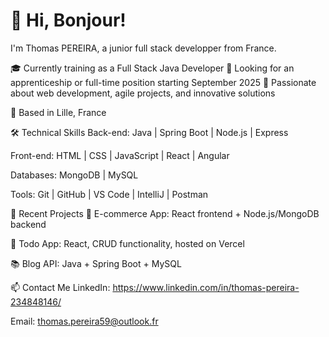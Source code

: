 # 👋 Hi, Bonjour!

I'm Thomas PEREIRA, a junior full stack developper from France.

🎓 Currently training as a Full Stack Java Developer
💼 Looking for an apprenticeship or full-time position starting September 2025
🚀 Passionate about web development, agile projects, and innovative solutions

📍 Based in Lille, France

🛠️ Technical Skills
Back-end: Java | Spring Boot | Node.js | Express

Front-end: HTML | CSS | JavaScript | React | Angular

Databases: MongoDB | MySQL

Tools: Git | GitHub | VS Code | IntelliJ | Postman

📌 Recent Projects
🛒 E-commerce App: React frontend + Node.js/MongoDB backend

🧾 Todo App: React, CRUD functionality, hosted on Vercel

📚 Blog API: Java + Spring Boot + MySQL

📫 Contact Me
LinkedIn: https://www.linkedin.com/in/thomas-pereira-234848146/

Email: thomas.pereira59@outlook.fr
